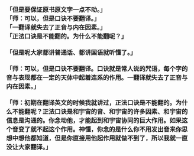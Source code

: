 <h3>
<br>「但是要保证原书原文字一点不动。」
<br>「师：可以，但是口诀不要翻译。」
<br>「一翻译就失去了正音与内在因素。」
<br>「正法口诀是不能翻的。为什么不能翻呢？」
<br>
<br>「但是呢大家都讲普通话、都讲国语就听懂了。」
<br>
<br>「师：可以，但是口诀不要翻译。口诀就是常人说的咒语，每个字的音与表现都在一定的天体中起着连系的作用。一翻译就失去了正音与内在因素。」
<br>
<br>「师：初期在翻译英文的时候我就讲过，正法口诀是不能翻的。为什么不能翻呢？正法口诀是和宇宙的音、和宇宙的许多因素、和宇宙的信息是沟通的。你念动他，才能起到和宇宙协同的巨大作用。如果这个音变了就不起这个作用。神懂，你念的是什么你不用发出音来你思想中想他都知道，但是你直接用他起作用就做不到了，所以我就一直没让大家翻译。」
<br>
</h3>
